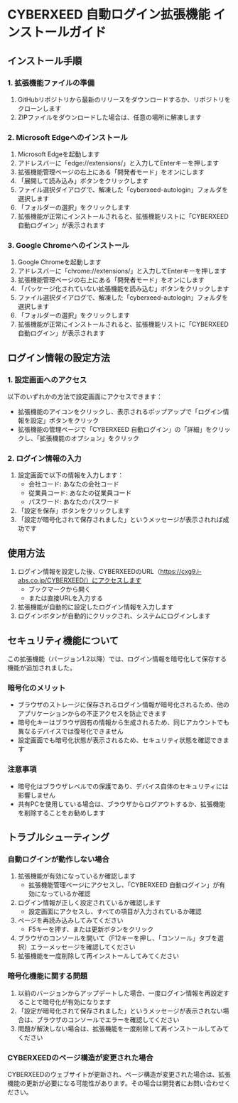 # CYBERXEED 自動ログイン拡張機能 インストールガイド

## インストール手順

### 1. 拡張機能ファイルの準備
1. GitHubリポジトリから最新のリリースをダウンロードするか、リポジトリをクローンします
2. ZIPファイルをダウンロードした場合は、任意の場所に解凍します

### 2. Microsoft Edgeへのインストール
1. Microsoft Edgeを起動します
2. アドレスバーに「edge://extensions/」と入力してEnterキーを押します
3. 拡張機能管理ページの右上にある「開発者モード」をオンにします
4. 「展開して読み込み」ボタンをクリックします
5. ファイル選択ダイアログで、解凍した「cyberxeed-autologin」フォルダを選択します
6. 「フォルダーの選択」をクリックします
7. 拡張機能が正常にインストールされると、拡張機能リストに「CYBERXEED 自動ログイン」が表示されます

### 3. Google Chromeへのインストール
1. Google Chromeを起動します
2. アドレスバーに「chrome://extensions/」と入力してEnterキーを押します
3. 拡張機能管理ページの右上にある「開発者モード」をオンにします
4. 「パッケージ化されていない拡張機能を読み込む」ボタンをクリックします
5. ファイル選択ダイアログで、解凍した「cyberxeed-autologin」フォルダを選択します
6. 「フォルダーの選択」をクリックします
7. 拡張機能が正常にインストールされると、拡張機能リストに「CYBERXEED 自動ログイン」が表示されます

## ログイン情報の設定方法

### 1. 設定画面へのアクセス
以下のいずれかの方法で設定画面にアクセスできます：
- 拡張機能のアイコンをクリックし、表示されるポップアップで「ログイン情報を設定」ボタンをクリック
- 拡張機能の管理ページで「CYBERXEED 自動ログイン」の「詳細」をクリックし、「拡張機能のオプション」をクリック

### 2. ログイン情報の入力
1. 設定画面で以下の情報を入力します：
   - 会社コード: あなたの会社コード
   - 従業員コード: あなたの従業員コード
   - パスワード: あなたのパスワード
2. 「設定を保存」ボタンをクリックします
3. 「設定が暗号化されて保存されました」というメッセージが表示されれば成功です

## 使用方法
1. ログイン情報を設定した後、CYBERXEEDのURL（https://cxg9.i-abs.co.jp/CYBERXEED/）にアクセスします
   - ブックマークから開く
   - または直接URLを入力する
2. 拡張機能が自動的に設定したログイン情報を入力します
3. ログインボタンが自動的にクリックされ、システムにログインします

## セキュリティ機能について
この拡張機能（バージョン1.2以降）では、ログイン情報を暗号化して保存する機能が追加されました。

### 暗号化のメリット
- ブラウザのストレージに保存されるログイン情報が暗号化されるため、他のアプリケーションからの不正アクセスを防止できます
- 暗号化キーはブラウザ固有の情報から生成されるため、同じアカウントでも異なるデバイスでは復号化できません
- 設定画面でも暗号化状態が表示されるため、セキュリティ状態を確認できます

### 注意事項
- 暗号化はブラウザレベルでの保護であり、デバイス自体のセキュリティには影響しません
- 共有PCを使用している場合は、ブラウザからログアウトするか、拡張機能を削除することをお勧めします

## トラブルシューティング

### 自動ログインが動作しない場合
1. 拡張機能が有効になっているか確認します
   - 拡張機能管理ページにアクセスし、「CYBERXEED 自動ログイン」が有効になっているか確認
2. ログイン情報が正しく設定されているか確認します
   - 設定画面にアクセスし、すべての項目が入力されているか確認
3. ページを再読み込みしてみてください
   - F5キーを押す、または更新ボタンをクリック
4. ブラウザのコンソールを開いて（F12キーを押し、「コンソール」タブを選択）エラーメッセージを確認してください
5. 拡張機能を一度削除して再インストールしてみてください

### 暗号化機能に関する問題
1. 以前のバージョンからアップデートした場合、一度ログイン情報を再設定することで暗号化が有効になります
2. 「設定が暗号化されて保存されました」というメッセージが表示されない場合は、ブラウザのコンソールでエラーを確認してください
3. 問題が解決しない場合は、拡張機能を一度削除して再インストールしてみてください

### CYBERXEEDのページ構造が変更された場合
CYBERXEEDのウェブサイトが更新され、ページ構造が変更された場合は、拡張機能の更新が必要になる可能性があります。その場合は開発者にお問い合わせください。
